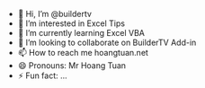 - 👋 Hi, I’m @buildertv
- 👀 I’m interested in Excel Tips
- 🌱 I’m currently learning Excel VBA
- 💞️ I’m looking to collaborate on BuilderTV Add-in
- 📫 How to reach me hoangtuan.net
- 😄 Pronouns: Mr Hoang Tuan
- ⚡ Fun fact: ...

<!---
buildertv/buildertv is a ✨ special ✨ repository because its `README.md` (this file) appears on your GitHub profile.
You can click the Preview link to take a look at your changes.
--->
